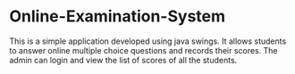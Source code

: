 # Online-Examination-System
This is a simple application developed using java swings. It allows students to answer online multiple choice questions and records their scores. The admin can login and view the list of scores of all the students.
